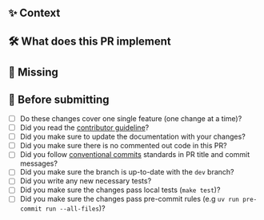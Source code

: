 ## ✨ Context

<!---
Congratulations! You've made it this far!
Once merged, your PR is going to appear in the release notes with the title you set, so make sure it's a great title that fully reflects the extent of your contribution.
What's the context for the changes? If the changes are related to a specific issue, please [link](https://docs.github.com/en/issues/tracking-your-work-with-issues/linking-a-pull-request-to-an-issue) to it:
-->

## 🛠 What does this PR implement

<!--- _Detailed description of the changes introduced, Give examples of the changes you've made in this pull request, include an itemized list if you can and
add diagrams or images if necessary. It'll help the reviewer_ -->

## 🙈 Missing

<!--- If there are things that are requested in the task and were not implemented, list them here -->

## 🚦 Before submitting

- [ ] Do these changes cover one single feature (one change at a time)?
- [ ] Did you read the [contributor guideline](https://opentargets.github.io/gentropy/development/contributing/#contributing-checklist)?
- [ ] Did you make sure to update the documentation with your changes?
- [ ] Did you make sure there is no commented out code in this PR?
- [ ] Did you follow [conventional commits](https://www.conventionalcommits.org/en/v1.0.0/) standards in PR title and commit messages?
- [ ] Did you make sure the branch is up-to-date with the `dev` branch?
- [ ] Did you write any new necessary tests?
- [ ] Did you make sure the changes pass local tests (`make test`)?
- [ ] Did you make sure the changes pass pre-commit rules (e.g `uv run pre-commit run --all-files`)?

